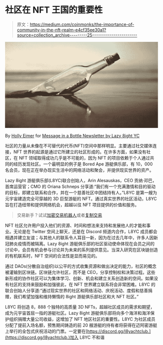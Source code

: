 # 社区在 NFT 王国的重要性

> 原文：<https://medium.com/coinmonks/the-importance-of-community-in-the-nft-realm-e4cf35ee30a1?source=collection_archive---------25----------------------->

![](img/92fb581be6391d549830c37514f0a526.png)

By [Holly Eimer](https://medium.com/u/e25f399c6d84?source=post_page-----e4cf35ee30a1--------------------------------) for [Message in a Bottle Newsletter by Lazy 8ight YC](https://medium.com/u/6dcb932fb22b?source=post_page-----e4cf35ee30a1--------------------------------)

社区的力量从未像在不可替代的代币(NFT)空间中那样明显。主要通过社交媒体连接，NFT 世界的起源是通过它所建立的社区形成的。在许多方面，如果没有社区，在 NFT 领域取得成功几乎是不可能的，因为 NFT 的项目依赖于个人通过共同的经历发现社区。一个最明显的例子是 Bored Ape 游艇俱乐部，有 10，000 名会员，现在正在举办现实生活中的网络活动和聚会，并提供现实世界的资产。

Lazy 8ight 游艇俱乐部(L8YC)联合创始人，Arin Alesauskas，CEO 贡纳·邓巴，首席运营官；CMO 的 Oriana Schneps 分享道:“我们有一个充满激情和目的驱动的目标，即建立联系和合作，并在一个慈善社区中团结持有人。”L8YC 是第一艘为元宇宙建造完全可穿越的 3D 巨型游艇的 NFT。通过真实世界的社区活动，L8YC 旨在打造纽带和提供网络机会，超越以往 NFT 项目提供的价值和服务。

> 交易新手？试试[加密交易机器人](/coinmonks/crypto-trading-bot-c2ffce8acb2a)或者[复制交易](/coinmonks/top-10-crypto-copy-trading-platforms-for-beginners-d0c37c7d698c)

NFT 社区允许用户投入他们的资源、时间和想法来支持和发展他人的才能和事业。无论是在 Twitter 空间上聊天，还是在 Discord 频道内合作，L8YC 成员都会相遇并建立友谊；与其他人的联系令人耳目一新，因为在过去几年中，许多人因新冠肺炎疫情而被隔离。Lazy 8ight 游艇俱乐部的社区驱动使命体现在会员之间的讨论中，会员有机会参与讨论并为未来的系列提供意见。当深入研究在区块链创造的有机联系时，NFT 空间的合法性是显而易见的。

通过 DAOs(分散自治组织)以公平的方式收集资源和做出决定的能力，社区的概念被灌输到区块链。区块链允许社区，而不是 CEO，分享控制权和决策过程。这些新形成的协作社区可以为集体学习、创新、机会和建立关系创造新的空间。如果没有社区的支持来鼓励和加强彼此，在 NFT 世界建立联系将会非常困难。L8YC 的联合创始人分享道:“通过现实世界的社区和网络活动、庆祝活动、度假和慈善捐赠，我们希望加强和维持懒惰的 8ight 游艇俱乐部社区和大 NFT 社区。”

L8YC 将创造 8，888 个独特的高质量 3D NFTs，超越社区成员的需求和期望，成为元宇宙首屈一指的游艇社区。Lazy 8ight 游艇俱乐部将向多个海洋和海洋保护组织捐赠大量公司收益，这增加了 NFT 地区社区的重要性。L8YC 为社区成员分配了提前入场名额，预售期间铸造的前 20 艘游艇的持有者将获得在迈阿密游艇上举行的全包式庆祝活动的门票。一定要在[https://discord.gg/l8yachtclub.](https://discord.gg/l8yachtclub.)加入 L8YC 不和谐